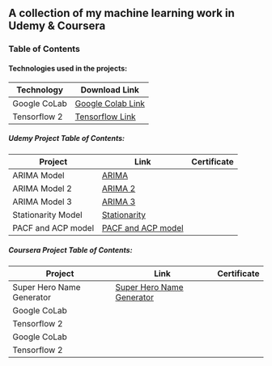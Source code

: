 ## A collection of my machine learning work in Udemy & Coursera

### Table of Contents

#### Technologies used in the projects:

| Technology  | Download Link |
| ------------- | ------------- |
| Google CoLab  | [Google Colab Link](https://colab.research.google.com/)  |
| Tensorflow 2  | [Tensorflow Link](https://www.tensorflow.org/install) |

##### Udemy Project Table of Contents:

| Project  | Link | Certificate |
| ------------- | ------------- | ------------- |
| ARIMA Model  |[ARIMA](https://github.com/KielDeMarco/AI_Portfolio/blob/main/TimeSeries/ARIMA/ARIMA.ipynb) |
| ARIMA Model 2  | [ARIMA 2](https://github.com/KielDeMarco/AI_Portfolio/blob/main/TimeSeries/ARIMA/Arima_2.ipynb) | 
| ARIMA Model 3  | [ARIMA 3](https://github.com/KielDeMarco/AI_Portfolio/blob/main/TimeSeries/ARIMA/ARIMA_3.ipynb)  |
| Stationarity Model  | [Stationarity](https://github.com/KielDeMarco/AI_Portfolio/blob/main/TimeSeries/ARIMA/Stationarity.ipynb)  | 
| PACF and ACP model | [PACF and ACP model](https://github.com/KielDeMarco/AI_Portfolio/blob/main/TimeSeries/ARIMA/PACF_and_ACF.ipynb)  | 

##### Coursera Project Table of Contents:

| Project  | Link | Certificate |
| ------------- | ------------- | ------------- |
| Super Hero Name Generator  |[Super Hero Name Generator](https://github.com/KielDeMarco/AI_Portfolio/blob/main/Coursera/Superhero_Name_Generator_Learner.ipynb)  | |
| Google CoLab  |  | |
| Tensorflow 2  |  | |
| Google CoLab  |  | |
| Tensorflow 2  |  | |


